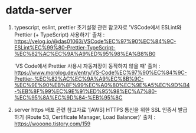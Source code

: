 # datda-server

1. typescript, eslint, prettier 초기설정 관련 참고자료
   'VSCode에서 ESLint와 Prettier (+ TypeScript) 사용하기'
   출처 : https://velog.io/@das01063/VSCode%EC%97%90%EC%84%9C-ESLint%EC%99%80-Prettier-TypeScript-%EC%82%AC%EC%9A%A9%ED%95%98%EA%B8%B0

   'VS Code에서 Prettier 사용시 자동저장이 동작하지 않을 때'
   출처 : https://www.morolog.dev/entry/VS-Code%EC%97%90%EC%84%9C-Prettier-%EC%82%AC%EC%9A%A9%EC%8B%9C-%EC%9E%90%EB%8F%99%EC%A0%80%EC%9E%A5%EC%9D%B4-%EB%8F%99%EC%9E%91%ED%95%98%EC%A7%80-%EC%95%8A%EC%9D%84-%EB%95%8C

2. server https 배포 관련 참고자료
   '[AWS] HTTPS 통신을 위한 SSL 인증서 발급하기 (Route 53, Certificate Manager, Load Balancer)'
   출처 : https://wooono.tistory.com/159
